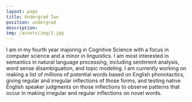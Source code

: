 ```yaml
---
layout: page
title: Undergrad Two
position: undergrad
description:
img: /assets/img/1.jpg
---
```


I am in my fourth year majoring in Cognitive Science with a focus in computer science and a minor in linguistics. I am most interested in semantics in natural language processing, including sentiment analysis, word sense disambiguation, and topic modeling. I am currently working on making a list of millions of potential words based on English phonotactics, giving regular and irregular inflections of those forms, and testing native English speaker judgments on those inflections to observe patterns that occur in making irregular and regular inflections on novel words.
